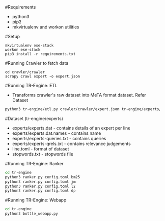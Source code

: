 #Requirements

* python3
* pip3
* mkvirtualenv and workon utilities

#Setup

```
mkvirtualenv ese-stack
workon ese-stack
pip3 install -r requirements.txt
```

#Running Crawler to fetch data
```
cd crawler/crawler
scrapy crawl expert -o expert.json
```

#Running TR-Engine: ETL
* Transforms crawler's raw dataset into MeTA format dataset. Refer Dataset
```bash
python3 tr-engine/etl.py crawler/crawler/expert.json tr-engine/experts/expert-queries.csv
```

#Dataset (tr-engine/experts)

* experts/experts.dat - contains details of an expert per line
* experts/experts.dat.names - contains name
* experts/experts-queries.txt - contains queries 
* experts/experts-qrels.txt - contains relevance judgements 
* line.toml - format of dataset
* stopwords.txt - stopwords file

#Running TR-Engine: Ranker 
```bash
cd tr-engine
python3 ranker.py config.toml bm25
python3 ranker.py config.toml jm 
python3 ranker.py config.toml l2
python3 ranker.py config.toml dp 
```

#Running TR-Engine: Webapp 
```bash
cd tr-engine
python3 bottle_webapp.py
```

